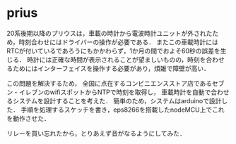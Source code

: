 # prius

20系後期以降のプリウスは，車載の時計から電波時計ユニットが外されたため，時刻合わせにはドライバーの操作が必要である．
またこの車載時計にはRTCが付いているであろうにもかかわらず，1か月の間でおよそ60秒の誤差を生じる．
時計には正確な時間が表示されることが望ましいものの，時刻を合わせるためにはインターフェイスを操作する必要があり，煩雑で障壁が高い．

この問題を解決するため，
全国に点在するコンビニエンスストア店であるセブン・イレブンのwifiスポットからNTPで時刻を取得し，
車載時計を自動で合わせるシステムを設計することを考えた．
簡単のため，システムはarduinoで設計した．
手順を処理するスケッチを書き，eps8266を搭載したnodeMCU上でこれを動作させた．

リレーを買い忘れたから，とりあえず音がなるようにしてみた．
